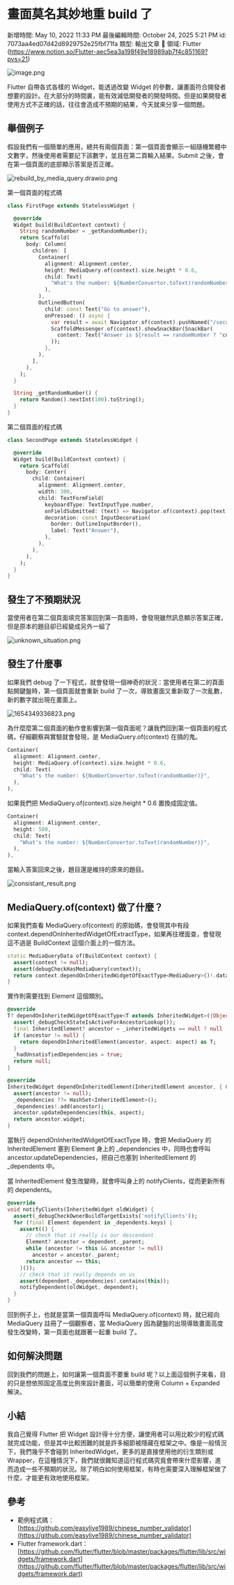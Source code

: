 # 畫面莫名其妙地重 build 了

新增時間: May 10, 2022 11:33 PM
最後編輯時間: October 24, 2025 5:21 PM
id: 7073aa4ed07d42d8929752e25fbf71fa
類型: 輸出文章
🧩 領域: Flutter (https://www.notion.so/Flutter-aec5ea3a198f49e18989ab7f4c851169?pvs=21)

![image.png](%E7%95%AB%E9%9D%A2%E8%8E%AB%E5%90%8D%E5%85%B6%E5%A6%99%E5%9C%B0%E9%87%8D%20build%20%E4%BA%86/image.png)

Flutter 自帶各式各樣的 Widget，能透過改變 Widget 的參數，讓畫面符合開發者想要的設計。在大部分的時間裏，能有效減低開發者的開發時間。但是如果開發者使用方式不正確的話，往往會造成不預期的結果，今天就來分享一個問題。

## 舉個例子

假設我們有一個簡單的應用，總共有兩個頁面：第一個頁面會顯示一組隨機繁體中文數字，然後使用者需要記下該數字，並且在第二頁輸入結果。Submit 之後，會在第一個頁面的底部顯示答案是否正確。

![rebuild_by_media_query.drawio.png](%E7%95%AB%E9%9D%A2%E8%8E%AB%E5%90%8D%E5%85%B6%E5%A6%99%E5%9C%B0%E9%87%8D%20build%20%E4%BA%86/rebuild_by_media_query.drawio.png)

第一個頁面的程式碼

```dart
class FirstPage extends StatelessWidget {

  @override
  Widget build(BuildContext context) {
    String randomNumber = _getRandomNumber();
    return Scaffold(
      body: Column(
        children: [
          Container(
            alignment: Alignment.center,
            height: MediaQuery.of(context).size.height * 0.6,
            child: Text(
              "What's the number: ${NumberConvertor.toText(randomNumber)}",
            ),
          ),
          OutlinedButton(
            child: const Text("Go to answer"),
            onPressed: () async {
              var result = await Navigator.of(context).pushNamed("/second");
              ScaffoldMessenger.of(context).showSnackBar(SnackBar(
                content: Text("Answer is ${result == randomNumber ? "correct" : "wrong"}"),
              ));
            },
          ),
        ],
      ),
    );
  }

  String _getRandomNumber() {
    return Random().nextInt(100).toString();
  }
}
```

第二個頁面的程式碼

```dart
class SecondPage extends StatelessWidget {

  @override
  Widget build(BuildContext context) {
    return Scaffold(
      body: Center(
        child: Container(
          alignment: Alignment.center,
          width: 300,
          child: TextFormField(
            keyboardType: TextInputType.number,
            onFieldSubmitted: (text) => Navigator.of(context).pop(text),
            decoration: const InputDecoration(
              border: OutlineInputBorder(),
              label: Text("Answer"),
            ),
          ),
        ),
      ),
    );
  }
}
```

## 發生了不預期狀況

當使用者在第二個頁面填完答案回到第一頁面時，會發現雖然訊息顯示答案正確，但是原本的題目卻已經變成另外一組了

![unknown_situation.png](%E7%95%AB%E9%9D%A2%E8%8E%AB%E5%90%8D%E5%85%B6%E5%A6%99%E5%9C%B0%E9%87%8D%20build%20%E4%BA%86/unknown_situation.png)

## 發生了什麼事

如果我們 debug 了一下程式，就會發現一個神奇的狀況：當使用者在第二的頁面點開鍵盤時，第一個頁面就會重新 build 了一次，導致畫面又重新取了一次亂數，新的數字就出現在畫面上。

![1654349336823.png](%E7%95%AB%E9%9D%A2%E8%8E%AB%E5%90%8D%E5%85%B6%E5%A6%99%E5%9C%B0%E9%87%8D%20build%20%E4%BA%86/1654349336823.png)

為什麼麼第二個頁面的動作會影響到第一個頁面呢？讓我們回到第一個頁面的程式碼，仔細觀察與實驗就會發現，是 MediaQuery.of(context) 在搞的鬼。

```dart
Container(
  alignment: Alignment.center,
  height: MediaQuery.of(context).size.height * 0.6,
  child: Text(
    "What's the number: ${NumberConvertor.toText(randomNumber)}",
  ),
),
```

如果我們把 MediaQuery.of(context).size.height * 0.6 置換成固定值。

```dart
Container(
  alignment: Alignment.center,
  height: 500,
  child: Text(
    "What's the number: ${NumberConvertor.toText(randomNumber)}",
  ),
),
```

當輸入答案回來之後，題目還是維持的原來的題目。

![consistant_result.png](%E7%95%AB%E9%9D%A2%E8%8E%AB%E5%90%8D%E5%85%B6%E5%A6%99%E5%9C%B0%E9%87%8D%20build%20%E4%BA%86/consistant_result.png)

## MediaQuery.of(context) 做了什麼？

如果我們查看 MediaQuery.of(context) 的原始碼，會發現其中有段 context.dependOnInheritedWidgetOfExtractType，如果再往裡面查，會發現這不過是 BuildContext 這個介面上的一個方法。

```dart
static MediaQueryData of(BuildContext context) {
  assert(context != null);
  assert(debugCheckHasMediaQuery(context));
  return context.dependOnInheritedWidgetOfExactType<MediaQuery>()!.data;
}
```

實作則需要找到 Element 這個類別。

```dart
@override
T? dependOnInheritedWidgetOfExactType<T extends InheritedWidget>({Object? aspect}) {
  assert(_debugCheckStateIsActiveForAncestorLookup());
  final InheritedElement? ancestor = _inheritedWidgets == null ? null : _inheritedWidgets![T];
  if (ancestor != null) {
    return dependOnInheritedElement(ancestor, aspect: aspect) as T;
  }
  _hadUnsatisfiedDependencies = true;
  return null;
}

@override
InheritedWidget dependOnInheritedElement(InheritedElement ancestor, { Object? aspect }) {
  assert(ancestor != null);
  _dependencies ??= HashSet<InheritedElement>();
  _dependencies!.add(ancestor);
  ancestor.updateDependencies(this, aspect);
  return ancestor.widget;
}
```

當執行 dependOnInheritedWidgetOfExactType 時，會把 MediaQuery 的 InheritedElement 塞到 Element 身上的 _dependencies 中，同時也會呼叫 ancestor.updateDependencies，把自己也塞到 InheritedElement 的 _dependents 中。

當 InheritedElement 發生改變時，就會呼叫身上的 notifyClients，從而更新所有的 dependents。

```dart
@override
void notifyClients(InheritedWidget oldWidget) {
  assert(_debugCheckOwnerBuildTargetExists('notifyClients'));
  for (final Element dependent in _dependents.keys) {
    assert(() {
      // check that it really is our descendant
      Element? ancestor = dependent._parent;
      while (ancestor != this && ancestor != null)
        ancestor = ancestor._parent;
      return ancestor == this;
    }());
    // check that it really depends on us
    assert(dependent._dependencies!.contains(this));
    notifyDependent(oldWidget, dependent);
  }
}
```

回到例子上，也就是當第一個頁面呼叫 MediaQuery.of(context) 時，就已經向 MediaQuery 註冊了一個觀察者，當 MediaQuery 因為鍵盤的出現導致畫面高度發生改變時，第一頁面也就跟著一起重 build 了。

## 如何解決問題

回到我們的問題上，如何讓第一個頁面不要重 build 呢？以上面這個例子來看，目的只是想依照固定高度比例來設計畫面，可以簡單的使用 Column + Expanded 解決。

## 小結

我自己覺得 Flutter 把 Widget 設計得十分方便，讓使用者可以用比較少的程式碼就完成功能，但是其中比較困難的就是許多細節被隱藏在框架之中。像是一般情況下，我們幾乎不會碰到 InheritedWidget，更多的是直接使用他的衍生類別或 Wrapper，在這種情況下，我們就很難知道這行程式碼究竟會帶來什麼影響，進而造成一些不預期的狀況。除了明白如何使用框架，有時也需要深入理解框架做了什麼，才能更有效地使用框架。

## 參考

- 範例程式碼：[https://github.com/easylive1989/chinese_number_validator](https://github.com/easylive1989/chinese_number_validator)
- Flutter framework.dart：[https://github.com/flutter/flutter/blob/master/packages/flutter/lib/src/widgets/framework.dart](https://github.com/flutter/flutter/blob/master/packages/flutter/lib/src/widgets/framework.dart)